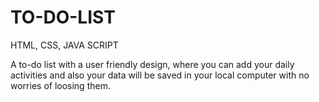 # TO-DO-LIST
HTML, CSS, JAVA SCRIPT

A to-do list with a user friendly design, where you can add your daily activities and also your data will be saved in your local computer with no worries of loosing them.

